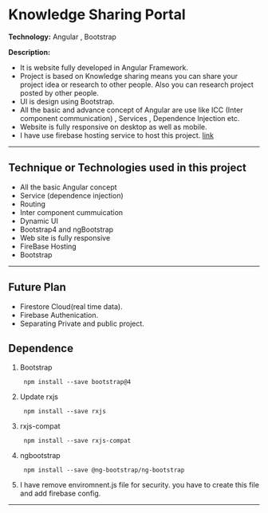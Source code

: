 # Knowledge Sharing Portal

__Technology:__  Angular , Bootstrap

__Description:__

- It is website fully developed in Angular Framework.
- Project is based on Knowledge sharing means you can share your project idea or research to other people. Also you can research project posted by other people.
- UI is design using Bootstrap.
- All the basic and advance concept of Angular are use like ICC (Inter component communication) , Services , Dependence Injection etc.
- Website is fully responsive on desktop as well as mobile.
- I have use firebase hosting service to host this project. [link](https://rohit-knowledge-sharing-portal.firebaseapp.com)

---

## Technique or Technologies used in this project

- All the basic Angular concept
- Service (dependence injection)
- Routing
- Inter component cummuication
- Dynamic UI
- Bootstrap4 and ngBootstrap
- Web site is fully responsive
- FireBase Hosting
- Bootstrap

---

## Future Plan

- Firestore Cloud(real time data).
- Firebase Authenication.
- Separating Private and public project.

## Dependence

1. Bootstrap

        npm install --save bootstrap@4

2. Update rxjs

        npm install --save rxjs

3. rxjs-compat

        npm install --save rxjs-compat

4. ngbootstrap

        npm install --save @ng-bootstrap/ng-bootstrap

5. I have remove enviromnent.js file for security. you have to create this file and add firebase config.

---